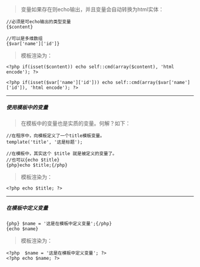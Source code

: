> 变量如果存在则echo输出，并且变量会自动转换为html实体：

```
//必须是可echo输出的类型变量
{$content}

//可以是多维数组
{$var['name']['id']}
```

> 模板渲染为：


```
<?php if(isset($content)) echo self::cmd(array($content), 'html encode'); ?>
		 
<?php if(isset($var['name']['id'])) echo self::cmd(array($var['name']['id']), 'html encode'); ?>
```


---


##### 使用模板中的变量

> 在模板中的变量也是实质的变量。何解？如下：

```
//在程序中，向模板定义了一个title模板变量。
template('title', '这是标题');
```


```
//在模板中，其实这个 $title 就是被定义的变量了。
//也可以{echo $title}
{php}echo $title;{/php}
```

> 模板渲染为：


```
<?php echo $title; ?>
```


---


##### 在模板中定义变量


```
{php} $name = '这是在模板中定义变量';{/php}
{echo $name}
```

> 模板渲染为：


```
<?php  $name = '这是在模板中定义变量'; ?>
<?php echo $name; ?>
```
